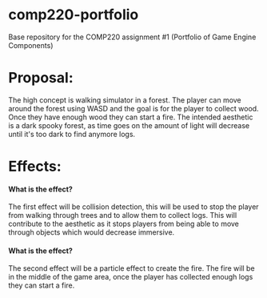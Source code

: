 # comp220-portfolio
Base repository for the COMP220 assignment #1 (Portfolio of Game Engine Components)

# Proposal: 
The high concept is  walking simulator in a forest. The player can move around the forest using WASD and the goal is for the player to collect wood. Once they have enough wood they can start a fire. The intended aesthetic is a dark spooky forest, as time goes on the amount of light will decrease until it's too dark to find anymore logs.

# Effects:
#### What is the effect?
The first effect will be collision detection, this will be used to stop the player from walking through trees and to allow them to collect logs. This will contribute to the aesthetic as it stops players from being able to move through objects which would decrease immersive. 

#### What is the effect?
The second effect will be a particle effect to create the fire. The fire will be in the middle of the game area, once the player has collected enough logs they can start a fire. 

